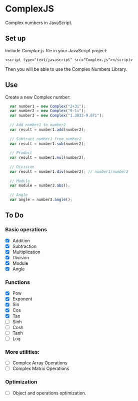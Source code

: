 # ComplexJS
Complex numbers in JavaScript.

## Set up

Include *Complex.js* file in your JavaScript project:

```
<script type="text/javascript" src="Complex.js"></script>
```

Then you will be able to use the Complex Numbers Library.

## Use

Create a new Complex number:
```javascript
  var number1 = new Complex("2+3i");
  var number2 = new Complex("9-1i");
  var number3 = new Complex("1.3832-9.87i");
  
  // Add number1 to number2
  var result = number1.add(number2);
  
  // Subtract number1 from number2
  var result = number1.sub(number2);
  
  // Product
  var result = number1.mul(number2);
  
  // Division
  var result = number1.div(number2); // number1/number2
  
  // Module
  var module = number3.abs();
  
  // Angle
  var angle = number3.angle();
```

## To Do

### Basic operations
- [x] Addition
- [x] Subtraction
- [x] Multiplication
- [x] Division
- [x] Module
- [x] Angle

### Functions
- [x] Pow
- [x] Exponent
- [x] Sin
- [x] Cos
- [x] Tan
- [ ] Sinh
- [ ] Cosh
- [ ] Tanh
- [ ] Log

### More utilities:
- [ ] Complex Array Operations
- [ ] Complex Matrix Operations

### Optimization

- [ ] Object and operations optimization.
